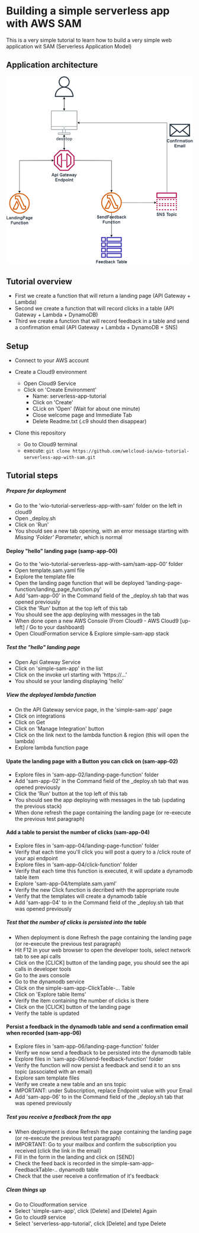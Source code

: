 # Building a simple serverless app with AWS SAM

This is a very simple tutorial to learn how to build a very simple web application wit SAM (Serverless Application Model)

## Application architecture

![](images/simple-serverless-app-architecture.png)

## Tutorial overview

- First we create a function that will return a landing page (API Gateway + Lambda) 
- Second we create a function that will record clicks in a table (API Gateway + Lambda + DynamoDB)
- Third we create a function that will record feedback in a table and send a confirmation email (API Gateway + Lambda + DynamoDB + SNS)

## Setup

* Connect to your AWS account
* Create a Cloud9 environment 
    * Open Cloud9 Service
    * Click on 'Create Environment'
        * Name: serverless-app-tutorial
        * Click on 'Create'
        * CLick on 'Open' (Wait for about one minute)
        * Close welcome page and Immediate Tab
        * Delete Readme.txt (.c9 should then disappear)
        
* Clone this repository
    * Go to Cloud9 terminal
    * execute: ```git clone https://github.com/welcloud-io/wio-tutorial-serverless-app-with-sam.git```

## Tutorial steps

##### Prepare for deployment
* Go to the 'wio-tutorial-serverless-app-with-sam' folder on the left in cloud9
* Open _deploy.sh
* Click on 'Run'
* You should see a new tab opening, with an error message 
starting with *Missing 'Folder' Parameter*, which is normal

#### Deploy "hello" landing page (samp-app-00)
* Go to the 'wio-tutorial-serverless-app-with-sam/sam-app-00' folder
* Open template.sam.yaml file
* Explore the template file
* Open the landing page function that will be deployed 'landing-page-function/landing_page_function.py'
* Add 'sam-app-00' in the Command field of the _deploy.sh tab that was opened previously
* Click the 'Run' button at the top left of this tab
* You should see the app deploying with messages in the tab
* When done open a new AWS Console (From Cloud9 - AWS Cloud9 [up-left] / Go to your dashboard)
* Open CloudFormation service & Explore simple-sam-app stack

##### Test the "hello" landing page
* Open Api Gateway Service
* Click on 'simple-sam-app' in the list
* Click on the invoke url starting with 'https://...'
* You should se your landing displaying 'hello'

##### View the deployed lambda function
* On the API Gateway service page, in the 'simple-sam-app' page
* Click on integrations
* Click on Get
* Click on 'Manage Integration' button
* Click on the link next to the lambda function & region (this will open the lambda)
* Explore lambda function page

#### Upate the landing page with a Button you can click on (sam-app-02)
* Explore files in 'sam-app-02/landing-page-function' folder
* Add 'sam-app-02' in the Command field of the _deploy.sh tab that was opened previously
* Click the 'Run' button at the top left of this tab
* You should see the app deploying with messages in the tab (updating the previous stack) 
* When done refresh the page containing the landing page (or re-execute the previous test paragraph)

#### Add a table to persist the number of clicks (sam-app-04)
* Explore files in 'sam-app-04/landing-page-function' folder
* Verify that each time you'll click you will post a query to a /click route of your api endpoint
* Explore files in 'sam-app-04/click-function' folder
* Verify that each time this function is executed, it will update a dynamodb table item
* Explore 'sam-app-04/template.sam.yaml'
* Verify the new Click function is decribed with the appropriate route
* Verify that the templates will create a dynamodb table
* Add 'sam-app-04' to in the Command field of the _deploy.sh tab that was opened previously

##### Test that the number of clicks is persisted into the table
* When deployment is done Refresh the page containing the landing page (or re-execute the previous test paragraph)
* Hit F12 in your web browser to open the developer tools, select network tab to see api calls
* Click on the [CLICK] button of the landing page, you should see the api calls in developer tools
* Go to the aws console
* Go to the dynamodb service
* Click on the simple-sam-app-ClickTable-... Table
* Click on 'Explore table Items'
* Verify the item containing the number of clicks is there
* Click on the [CLICK] button of the landing page
* Verify the table is updated

#### Persist a feedback in the dynamodb table and send a confirmation email when recorded (sam-app-06)
* Explore files in 'sam-app-06/landing-page-function' folder 
* Verify we now send a feedback to be persisted into the dynamodb table
* Explore files in 'sam-app-06/send-feedback-function' folder 
* Verify the function will now persist a feedback and send it to an sns topic (associated with an email)
* Explore sam template files
* Verify we create a new table and an sns topic
* IMPORTANT: under Subscription, replace Endpoint value with your Email
* Add 'sam-app-06' to in the Command field of the _deploy.sh tab that was opened previously

##### Test you receive a feedback from the app
* When deployment is done Refresh the page containing the landing page (or re-execute the previous test paragraph)
* IMPORTANT: Go to your mailbox and confirm the subscription you received (click the link in the email)
* Fill in the form in the landing and click on [SEND]
* Check the feed back is recorded in the simple-sam-app-FeedbackTable-.. dynamodb table
* Check that the user receive a confirmation of it's feedback

##### Clean things up
* Go to Cloudformation service
* Select 'simple-sam-app', click [Delete] and [Delete] Again
* Go to cloud9 service 
* Select 'serverless-app-tutorial', click [Delete] and type Delete